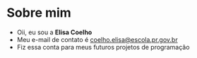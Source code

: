 # Sobre mim

- Oii, eu sou a **Elisa Coelho**
- Meu e-mail de contato é coelho.elisa@escola.pr.gov.br
- Fiz essa conta para meus futuros projetos de programação
